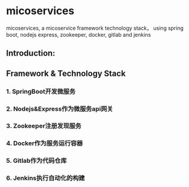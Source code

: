 # micoservices
micoservices, a micoservice framework  technology stack， using spring boot, nodejs express, zookeeper, docker, gitlab and jenkins


## Introduction:


## Framework & Technology Stack

### 1. SpringBoot开发微服务

### 2. Nodejs&Express作为微服务api网关

### 3. Zookeeper注册发现服务

### 4. Docker作为服务运行容器

### 5. Gitlab作为代码仓库

### 6. Jenkins执行自动化的构建

## 
